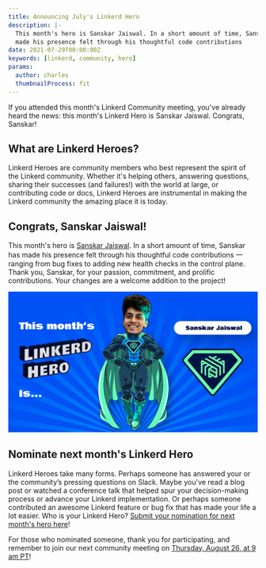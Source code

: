 ```yaml
---
title: Announcing July's Linkerd Hero
description: |-
  This month's hero is Sanskar Jaiswal. In a short amount of time, Sanskar has
  made his presence felt through his thoughtful code contributions
date: 2021-07-29T00:00:00Z
keywords: [linkerd, community, hero]
params:
  author: charles
  thumbnailProcess: fit
---
```


If you attended this month's Linkerd Community meeting, you've already heard
the news: this month's Linkerd Hero is Sanskar Jaiswal. Congrats, Sanskar!

## What are Linkerd Heroes?

Linkerd Heroes are community members who best represent the spirit of the
Linkerd community. Whether it's helping others, answering questions, sharing
their successes (and failures!) with the world at large, or contributing
code or docs, Linkerd Heroes are instrumental in making the Linkerd
community the amazing place it is today.

## Congrats, Sanskar Jaiswal!

This month's hero is [Sanskar Jaiswal](https://github.com/aryan9600).
In a short amount of time, Sanskar has made his presence felt through his
thoughtful code contributions 一 ranging from bug fixes to adding new
health checks in the control plane. Thank you, Sanskar, for your passion,
commitment, and prolific contributions. Your changes are a welcome addition
to the project!

![Sanskar Jaiswal](cover.png)

## Nominate next month's Linkerd Hero

Linkerd Heroes take many forms. Perhaps someone has answered your or the
community’s pressing questions on Slack. Maybe you've read a blog post or
watched a conference talk that helped spur your decision-making process or
advance your Linkerd implementation. Or perhaps someone contributed an
awesome Linkerd feature or bug fix that has made your life a lot easier.
Who is your Linkerd Hero?
[Submit your nomination for next month's hero here](https://docs.google.com/forms/d/e/1FAIpQLSfNv--UnbbZSzW7J3SbREIMI-HaooyX9im8yLIGB7M_LKT_Fw/viewform?usp=sf_link)!

For those who nominated someone, thank you for participating, and remember
to join our next community meeting on
[Thursday, August 26, at 9 am PT](https://community.cncf.io/events/details/cncf-linkerd-community-presents-august-linkerd-online-community-meetup/)!
